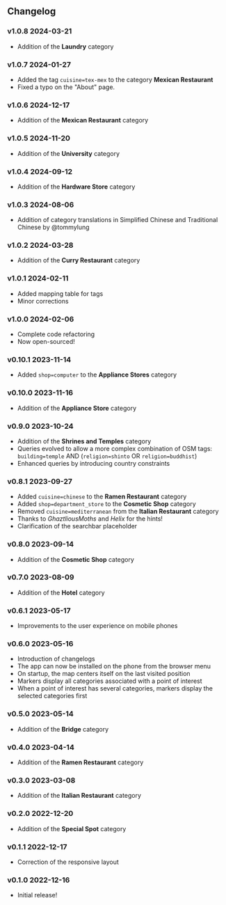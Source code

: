 ## Changelog

### v1.0.8 <time>2024-03-21</time>
- Addition of the **Laundry** category

### v1.0.7 <time>2024-01-27</time>

- Added the tag `cuisine=tex-mex` to the category **Mexican Restaurant**
- Fixed a typo on the "About" page.

### v1.0.6 <time>2024-12-17</time>

- Addition of the **Mexican Restaurant** category

### v1.0.5 <time>2024-11-20</time>

- Addition of the **University** category

### v1.0.4 <time>2024-09-12</time>

- Addition of the **Hardware Store** category

### v1.0.3 <time>2024-08-06</time>

- Addition of category translations in Simplified Chinese and Traditional Chinese by @tommylung

### v1.0.2 <time>2024-03-28</time>

- Addition of the **Curry Restaurant** category

### v1.0.1 <time>2024-02-11</time>

- Added mapping table for tags
- Minor corrections

### v1.0.0 <time>2024-02-06</time>

- Complete code refactoring
- Now open-sourced!

### v0.10.1 <time>2023-11-14</time>

- Added `shop=computer` to the **Appliance Stores** category

### v0.10.0 <time>2023-11-16</time>

- Addition of the **Appliance Store** category

### v0.9.0 <time>2023-10-24</time>

- Addition of the **Shrines and Temples** category
- Queries evolved to allow a more complex combination of OSM tags:<br> `building=temple` AND (`religion=shinto` OR `religion=buddhist`)
- Enhanced queries by introducing country constraints

### v0.8.1 <time>2023-09-27</time>

- Added `cuisine=chinese` to the **Ramen Restaurant** category
- Added `shop=department_store` to the **Cosmetic Shop** category
- Removed `cuisine=mediterranean` from the **Italian Restaurant** category
- Thanks to _GhaztliousMoths_ and _Helix_ for the hints!
- Clarification of the searchbar placeholder

### v0.8.0 <time>2023-09-14</time>

- Addition of the **Cosmetic Shop** category

### v0.7.0 <time>2023-08-09</time>

- Addition of the **Hotel** category

### v0.6.1 <time>2023-05-17</time>

- Improvements to the user experience on mobile phones

### v0.6.0 <time>2023-05-16</time>

- Introduction of changelogs
- The app can now be installed on the phone from the browser menu
- On startup, the map centers itself on the last visited position
- Markers display all categories associated with a point of interest
- When a point of interest has several categories, markers display the selected categories first

### v0.5.0 <time>2023-05-14</time>

- Addition of the **Bridge** category

### v0.4.0 <time>2023-04-14</time>

- Addition of the **Ramen Restaurant** category

### v0.3.0 <time>2023-03-08</time>

- Addition of the **Italian Restaurant** category

### v0.2.0 <time>2022-12-20</time>

- Addition of the **Special Spot** category

### v0.1.1 <time>2022-12-17</time>

- Correction of the responsive layout

### v0.1.0 <time>2022-12-16</time>

- Initial release!
